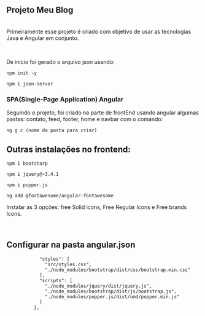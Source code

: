 <h2>Projeto Meu Blog</h2>

<p><br>
Primeiramente esse projeto é criado com objetivo de usar as tecnologias Java e Angular em conjunto.
</p><br>

<p>
De inicio foi gerado o arquivo json usando:
</p>

```shell script
npm init -y
```
```shell script
npm i json-server
```
<h3>SPA(Single-Page Application) Angular</h3>
Seguindo o projeto, foi criado na parte de frontEnd usando angular algumas pastas: contato, feed, footer, home e navbar com o comando:

```shell script
ng g c (nome da pasta para criar)
```
<h2>Outras instalações no frontend:</h2>

```shell script
npm i bootstarp
```
```shell script
npm i jquery@~3.4.1
```
```shell script
npm i popper.js
```
```shell script
ng add @fortawesome/angular-fontawesome
```
<p>Instalar as 3 opções: free Solid icons, Free Regular Icons e Free brands Icons.</p><br>

<h2>Configurar na pasta angular.json</h2>

```shell script
            "styles": [
              "src/styles.css",
              "./node_modules/bootstrap/dist/css/bootstrap.min.css"
            ],
            "scripts": [
              "./node_modules/jquery/dist/jquery.js",
              "./node_modules/bootstrap/dist/js/bootstrap.js",
              "./node_modules/popper.js/dist/umd/popper.min.js"
            ]
          },
```